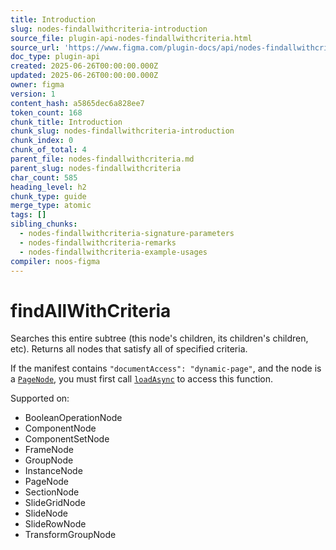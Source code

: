 ```yaml
---
title: Introduction
slug: nodes-findallwithcriteria-introduction
source_file: plugin-api-nodes-findallwithcriteria.html
source_url: 'https://www.figma.com/plugin-docs/api/nodes-findallwithcriteria/'
doc_type: plugin-api
created: 2025-06-26T00:00:00.000Z
updated: 2025-06-26T00:00:00.000Z
owner: figma
version: 1
content_hash: a5865dec6a828ee7
token_count: 168
chunk_title: Introduction
chunk_slug: nodes-findallwithcriteria-introduction
chunk_index: 0
chunk_of_total: 4
parent_file: nodes-findallwithcriteria.md
parent_slug: nodes-findallwithcriteria
char_count: 585
heading_level: h2
chunk_type: guide
merge_type: atomic
tags: []
sibling_chunks:
  - nodes-findallwithcriteria-signature-parameters
  - nodes-findallwithcriteria-remarks
  - nodes-findallwithcriteria-example-usages
compiler: noos-figma
---
```


# findAllWithCriteria

Searches this entire subtree (this node's children, its children's children, etc). Returns all nodes that satisfy all of specified criteria.

If the manifest contains `"documentAccess": "dynamic-page"`, and the node is a [`PageNode`](/plugin-docs/api/PageNode/), you must first call [`loadAsync`](/plugin-docs/api/PageNode/#loadasync) to access this function.

 Supported on:

- BooleanOperationNode
- ComponentNode
- ComponentSetNode
- FrameNode
- GroupNode
- InstanceNode
- PageNode
- SectionNode
- SlideGridNode
- SlideNode
- SlideRowNode
- TransformGroupNode
